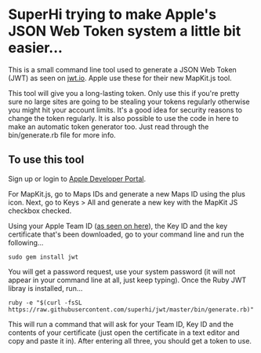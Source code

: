# SuperHi trying to make Apple's JSON Web Token system a little bit easier...

This is a small command line tool used to generate a JSON Web Token (JWT) as seen on [jwt.io](https://www.jwt.io). Apple use these for their new MapKit.js tool.

This tool will give you a long-lasting token. Only use this if you're pretty sure no large sites are going to be stealing your tokens regularly otherwise you might hit your account limits. It's a good idea for security reasons to change the token regularly. It is also possible to use the code in here to make an automatic token generator too. Just read through the bin/generate.rb file for more info.

## To use this tool

Sign up or login to [Apple Developer Portal](https://developer.apple.com). 

For MapKit.js, go to Maps IDs and generate a new Maps ID using the plus icon. Next, go to Keys > All and generate a new key with the MapKit JS checkbox checked.

Using your Apple Team ID ([as seen on here](https://developer.apple.com/account/#/membership/)), the Key ID and the key certificate that's been downloaded, go to your command line and run the following...

```
sudo gem install jwt
```

You will get a password request, use your system password (it will not appear in your command line at all, just keep typing). Once the Ruby JWT libray is installed, run...

```
ruby -e "$(curl -fsSL https://raw.githubusercontent.com/superhi/jwt/master/bin/generate.rb)"
```

This will run a command that will ask for your Team ID, Key ID and the contents of your certificate (just open the certificate in a text editor and copy and paste it in). After entering all three, you should get a token to use.